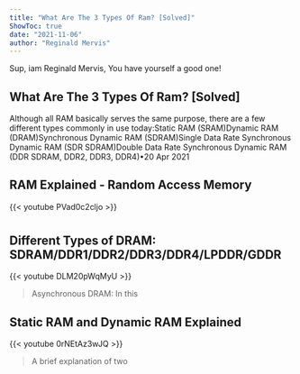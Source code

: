 ```yaml
---
title: "What Are The 3 Types Of Ram? [Solved]"
ShowToc: true 
date: "2021-11-06"
author: "Reginald Mervis" 
---
```


Sup, iam Reginald Mervis, You have yourself a good one!
## What Are The 3 Types Of Ram? [Solved]
Although all RAM basically serves the same purpose, there are a few different types commonly in use today:Static RAM (SRAM)Dynamic RAM (DRAM)Synchronous Dynamic RAM (SDRAM)Single Data Rate Synchronous Dynamic RAM (SDR SDRAM)Double Data Rate Synchronous Dynamic RAM (DDR SDRAM, DDR2, DDR3, DDR4)•20 Apr 2021

## RAM Explained - Random Access Memory
{{< youtube PVad0c2cljo >}}
>#

## Different Types of DRAM: SDRAM/DDR1/DDR2/DDR3/DDR4/LPDDR/GDDR
{{< youtube DLM20pWqMyU >}}
>Asynchronous DRAM: In this 

## Static RAM and Dynamic RAM Explained
{{< youtube 0rNEtAz3wJQ >}}
>A brief explanation of two 

